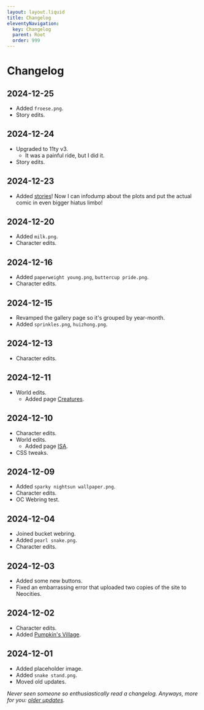 ```yaml
---
layout: layout.liquid
title: Changelog
eleventyNavigation:
  key: Changelog
  parent: Root
  order: 999
---
```


# Changelog

## 2024-12-25

- Added `froese.png`.
- Story edits.

## 2024-12-24

- Upgraded to 11ty v3.
  - It was a painful ride, but I did it.
- Story edits.

## 2024-12-23

- Added [stories](/stories/)! Now I can infodump about the plots and put the actual comic in even bigger hiatus limbo!

## 2024-12-20

- Added `milk.png`.
- Character edits.

## 2024-12-16

- Added `paperweight young.png`, `buttercup pride.png`.
- Character edits.

## 2024-12-15

- Revamped the gallery page so it's grouped by year-month.
- Added `sprinkles.png`, `huizhong.png`.

## 2024-12-13

- Character edits.

## 2024-12-11

- World edits.
  - Added page [Creatures](/world/creatures/).

## 2024-12-10

- Character edits.
- World edits.
  - Added page [ISA](/world/isa/).
- CSS tweaks.

## 2024-12-09

- Added `sparky nightsun wallpaper.png`.
- Character edits.
- OC Webring test.

## 2024-12-04

- Joined bucket webring.
- Added `pearl snake.png`.
- Character edits.

## 2024-12-03

- Added some new buttons.
- Fixed an embarrassing error that uploaded two copies of the site to Neocities.

## 2024-12-02

- Character edits.
- Added [Pumpkin's Village](/world/westavia/pumpkins-village/).

## 2024-12-01

- Added placeholder image.
- Added `snake stand.png`.
- Moved old updates.

*Never seen someone so enthusiastically read a changelog. Anyways, more for you: [older updates](old/).*
